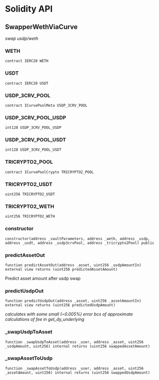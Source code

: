 # Solidity API

## SwapperWethViaCurve

_swap usdp/weth_

### WETH

```solidity
contract IERC20 WETH
```

### USDT

```solidity
contract IERC20 USDT
```

### USDP_3CRV_POOL

```solidity
contract ICurvePoolMeta USDP_3CRV_POOL
```

### USDP_3CRV_POOL_USDP

```solidity
int128 USDP_3CRV_POOL_USDP
```

### USDP_3CRV_POOL_USDT

```solidity
int128 USDP_3CRV_POOL_USDT
```

### TRICRYPTO2_POOL

```solidity
contract ICurvePoolCrypto TRICRYPTO2_POOL
```

### TRICRYPTO2_USDT

```solidity
uint256 TRICRYPTO2_USDT
```

### TRICRYPTO2_WETH

```solidity
uint256 TRICRYPTO2_WETH
```

### constructor

```solidity
constructor(address _vaultParameters, address _weth, address _usdp, address _usdt, address _usdp3crvPool, address _tricrypto2Pool) public
```

### predictAssetOut

```solidity
function predictAssetOut(address _asset, uint256 _usdpAmountIn) external view returns (uint256 predictedAssetAmount)
```

Predict asset amount after usdp swap

### predictUsdpOut

```solidity
function predictUsdpOut(address _asset, uint256 _assetAmountIn) external view returns (uint256 predictedUsdpAmount)
```

_calculates with some small (~0.005%) error bcs of approximate calculations of fee in get_dy_underlying_

### _swapUsdpToAsset

```solidity
function _swapUsdpToAsset(address _user, address _asset, uint256 _usdpAmount, uint256) internal returns (uint256 swappedAssetAmount)
```

### _swapAssetToUsdp

```solidity
function _swapAssetToUsdp(address _user, address _asset, uint256 _assetAmount, uint256) internal returns (uint256 swappedUsdpAmount)
```

